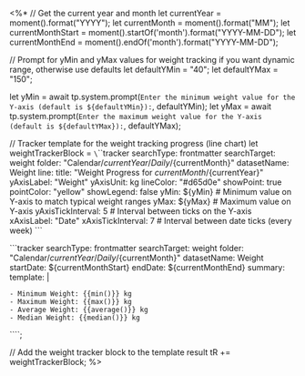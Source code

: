 <%\*
// Get the current year and month
let currentYear = moment().format("YYYY");
let currentMonth = moment().format("MM");
let currentMonthStart = moment().startOf('month').format("YYYY-MM-DD");
let currentMonthEnd = moment().endOf('month').format("YYYY-MM-DD");

// Prompt for yMin and yMax values for weight tracking if you want dynamic range, otherwise use defaults
let defaultYMin = "40";
let defaultYMax = "150";

let yMin = await tp.system.prompt(`Enter the minimum weight value for the Y-axis (default is ${defaultYMin}):`, defaultYMin);
let yMax = await tp.system.prompt(`Enter the maximum weight value for the Y-axis (default is ${defaultYMax}):`, defaultYMax);

// Tracker template for the weight tracking progress (line chart)
let weightTrackerBlock = `\`\`\`tracker
searchType: frontmatter
searchTarget: weight
folder: "Calendar/${currentYear}/Daily/${currentMonth}"
datasetName: Weight
line:
title: "Weight Progress for ${currentMonth}/${currentYear}"
yAxisLabel: "Weight"
yAxisUnit: kg
lineColor: "#d65d0e"
showPoint: true
pointColor: "yellow"
showLegend: false
yMin: ${yMin} # Minimum value on Y-axis to match typical weight ranges
yMax: ${yMax} # Maximum value on Y-axis
yAxisTickInterval: 5 # Interval between ticks on the Y-axis
xAxisLabel: "Date"
xAxisTickInterval: 7 # Interval between date ticks (every week)
\`\`\`

\`\`\`tracker
searchType: frontmatter
searchTarget: weight
folder: "Calendar/${currentYear}/Daily/${currentMonth}"
datasetName: Weight
startDate: ${currentMonthStart}
endDate: ${currentMonthEnd}
summary:
template: |

    - Minimum Weight: {{min()}} kg
    - Maximum Weight: {{max()}} kg
    - Average Weight: {{average()}} kg
    - Median Weight: {{median()}} kg

\`\`\``;

// Add the weight tracker block to the template result
tR += weightTrackerBlock;
%>
